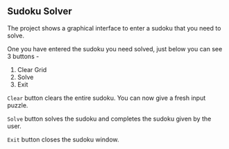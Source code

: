 ## Sudoku Solver

The project shows a graphical interface to enter a sudoku that you need to solve.

One you have entered the sudoku you need solved, just below you can see 3 buttons -
1. Clear Grid
2. Solve
3. Exit


`Clear` button clears the entire sudoku. You can now give a fresh input puzzle.

`Solve` button solves the sudoku and completes the sudoku given by the user.

`Exit` button closes the sudoku window.